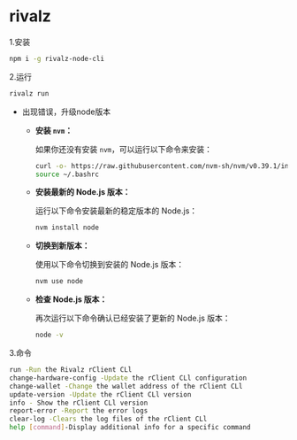# rivalz

1.安装

```bash
npm i -g rivalz-node-cli
```


2.运行

```bash
rivalz run
```

- 出现错误，升级node版本
    - **安装 `nvm`：**
        
        如果你还没有安装 `nvm`，可以运行以下命令来安装：
        
        ```bash
        curl -o- https://raw.githubusercontent.com/nvm-sh/nvm/v0.39.1/install.sh | bash
        source ~/.bashrc
        ```
        
    - **安装最新的 Node.js 版本：**
        
        运行以下命令安装最新的稳定版本的 Node.js：
        
        ```bash
        nvm install node
        ```
        
    - **切换到新版本：**
        
        使用以下命令切换到安装的 Node.js 版本：
        
        ```bash
        nvm use node
        ```
        
    - **检查 Node.js 版本：**
        
        再次运行以下命令确认已经安装了更新的 Node.js 版本：
        
        ```bash
        node -v
        ```
        

3.命令

```bash
run -Run the Rivalz rClient CLl
change-hardware-config -Update the rClient CLl configuration
change-wallet -Change the wallet address of the rClient CLl
update-version -Update the rClient CLl version
info - Show the rClient CLl version
report-error -Report the error logs
clear-log -Clears the log files of the rClient CLl
help [command]-Display additional info for a specific command
```



